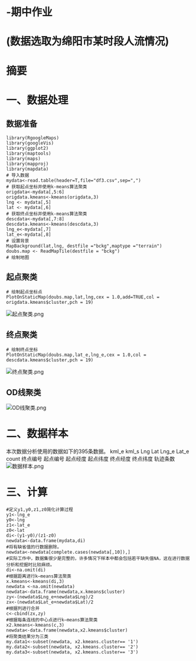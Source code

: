 -期中作业
=========
# (数据选取为绵阳市某时段人流情况)
# 摘要
# 一、数据处理
## 数据准备
```
library(RgoogleMaps)
library(googleVis)
library(ggplot2)
library(maptools)
library(maps)
library(mapproj)
library(mapdata)
# 导入数据
mydata<-read.table(header=T,file="df3.csv",sep=",")
# 获取起点坐标并使用k-means算法聚类
origdata<-mydata[,5:6]
origdata.kmeans<-kmeans(origdata,3)
lng <- mydata[,5]
lat <- mydata[,6]
# 获取终点坐标并使用k-means算法聚类
descdata<-mydata[,7:8]
descdata.kmeans<-kmeans(descdata,3)
lng_e<-mydata[,7]
lat_e<-mydata[,8]
# 设置背景
MapBackground(lat,lng, destfile ="bckg",maptype ="terrain")
doubs.map <- ReadMapTile(destfile = "bckg")
# 绘制地图
```
## 起点聚类
```
# 绘制起点坐标点
PlotOnStaticMap(doubs.map,lat,lng,cex = 1.0,add=TRUE,col = origdata.kmeans$cluster,pch = 19)
```
![起点聚类.png](https://github.com/shengunxiansen/Test/raw/master/起点聚类.png)

## 终点聚类
```
# 绘制终点坐标
PlotOnStaticMap(doubs.map,lat_e,lng_e,cex = 1.0,col = descdata.kmeans$cluster,pch = 19)
```
![终点聚类.png](https://github.com/shengunxiansen/Test/raw/master/终点聚类.png)

## OD线聚类
![OD线聚类.png](https://github.com/shengunxiansen/Test/raw/master/OD线聚类.png)

# 二、数据样本
本次数据分析使用的数据如下的395条数据。
    kml_e	kml_s	Lng	Lat	Lng_e	Lat_e	count
终点编号	起点编号	起点经度	起点纬度	终点经度	终点纬度	轨迹条数
![数据样本.png](https://github.com/shengunxiansen/Test/raw/master/数据样本.png)

# 三、计算
```
#定义y1,y0,z1,z0简化计算过程
y1<-lng_e
y0<-lng
z1<-lat_e
z0<-lat
di<-(y1-y0)/(z1-z0)
newdata<-data.frame(mydata,di)
#将有缺省值的行数据删除。
newdata<-newdata[complete.cases(newdata[,10]),]
#实际工作中，数据集很少是完整的，许多情况下样本中都会包括若干缺失值NA，这在进行数据分析和挖掘时比较麻烦。
di<-na.omit(di) 
#根据距离进行k—means算法聚类
x.kmeans<-kmeans(di,3)
newdata <-na.omit(newdata)
newdata<-data.frame(newdata,x.kmeans$cluster)
zy<-(newdata$Lng_e+newdata$Lng)/2
zx<-(newdata$Lat_e+newdata$Lat)/2
#根据列进行合并
c<-cbind(zx,zy)
#根据每条连线的中心点进行k—means算法聚类
x2.kmeans<-kmeans(c,3)
newdata<-data.frame(newdata,x2.kmeans$cluster)
#将聚类结果分为三类
my.data1<-subset(newdata, x2.kmeans.cluster== '1')
my.data2<-subset(newdata, x2.kmeans.cluster== '2')
my.data3<-subset(newdata, x2.kmeans.cluster== '3')
```
